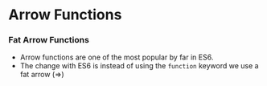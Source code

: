 # Arrow Functions

### Fat Arrow Functions

* Arrow functions are one of the most popular by far in ES6.
* The change with ES6 is instead of using the `function` keyword we use a fat arrow \(=&gt;\)



